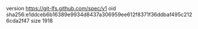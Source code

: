 version https://git-lfs.github.com/spec/v1
oid sha256:e1ddceb6b16389e9934d8437a306959ee612f8371f36ddbaf495c2126cda2f47
size 1918

